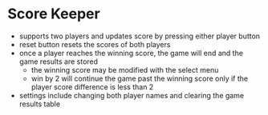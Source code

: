 # Score Keeper
- supports two players and updates score by pressing either player button
- reset button resets the scores of both players
- once a player reaches the winning score, the game will end and the game results are stored
  - the winning score may be modified with the select menu
  - win by 2 will continue the game past the winning score only if the player score difference is less than 2
- settings include changing both player names and clearing the game results table

